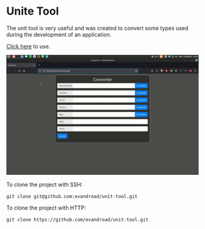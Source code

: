 # Unite Tool

The unit tool is very useful and was created to convert some types used during the development of an application.

[Click here](https://unit-tool.netlify.app/) to use.

![screenshot](video.gif)

To clone the project with SSH:

```
git clone git@github.com:evandroad/unit-tool.git
```

To clone the project with HTTP:

```
git clone https://github.com/evandroad/unit-tool.git
```